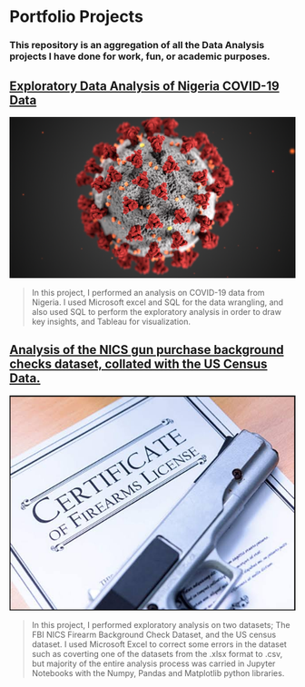 # Portfolio Projects
###  This repository is an aggregation of all the Data Analysis projects I have done for work, fun, or academic purposes.


## [Exploratory Data Analysis of Nigeria COVID-19 Data](https://github.com/jjjeorgee/Nigeria_Covid_Stats_Analysis)
![alt](https://github.com/jjjeorgee/Portfolio-Projects/blob/61b007560bfa539d208dbbb13c6f207e77911f54/wew.PNG)
> In this project, I performed an analysis on COVID-19 data from Nigeria. I used Microsoft excel and SQL
> for the data wrangling, and also used SQL to perform the exploratory analysis in order to draw key insights, and Tableau for visualization.


## [Analysis of the NICS gun purchase background checks dataset, collated with the US Census Data.](https://github.com/jjjeorgee/ALX-T/blob/main/Project%2001/NCIS%20background%20checks%20data%20analysis%20collated%20with%20US%20census%20data%20(1).ipynb)
![alt](https://github.com/jjjeorgee/ALX-T/blob/main/Project%2001/jpgs/Capture.PNG)
> In this project, I performed exploratory analysis on two datasets; The FBI NICS Firearm Background Check Dataset, and the US census dataset. I used Microsoft Excel to correct some errors in the dataset such as coverting one of the datasets from the .xlsx format to .csv, but majority of the entire analysis process was carried in Jupyter Notebooks with the Numpy, Pandas and Matplotlib python libraries.
